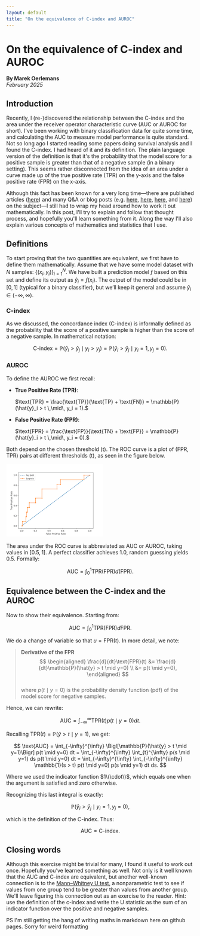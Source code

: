 ```yaml
---
layout: default
title: "On the equivalence of C-index and AUROC"
---
```


# On the equivalence of C-index and AUROC
**By Marek Oerlemans**  
_February 2025_

## Introduction

Recently, I (re-)discovered the relationship between the C-index and the area under the receiver operator characteristic curve (AUC or AUROC for short). I've been working with binary classification data for quite some time, and calculating the AUC to measure model performance is quite standard. Not so long ago I started reading some papers doing survival analysis and I found the C-index. I had heard of it and its definition. The plain language version of the definition is that it's the probability that the model score for a positive sample is greater than that of a negative sample (in a binary setting). This seems rather disconnected from the idea of an area under a curve made up of the true positive rate (TPR) on the y-axis and the false positive rate (FPR) on the x-axis.

Although this fact has been known for a very long time—there are published articles ([here](https://pubs.rsna.org/doi/10.1148/radiology.143.1.7063747)) and many Q&A or blog posts (e.g. [here](https://stats.stackexchange.com/questions/437490/what-is-the-relationship-between-the-harrels-c-and-the-auc), [here](https://stats.stackexchange.com/questions/272314/how-does-auc-of-roc-equal-concordance-probability), [here](https://stats.stackexchange.com/questions/190216/why-is-roc-auc-equivalent-to-the-probability-that-two-randomly-selected-samples), and [here](https://stats.stackexchange.com/questions/190216/why-is-roc-auc-equivalent-to-the-probability-that-two-randomly-selected-samples)) on the subject—I still had to wrap my head around how to work it out mathematically. In this post, I'll try to explain and follow that thought process, and hopefully you'll learn something from it. Along the way I'll also explain various concepts of mathematics and statistics that I use.

## Definitions

To start proving that the two quantities are equivalent, we first have to define them mathematically. Assume that we have some model dataset with $N$ samples: $\{(x_i, y_i)\}_{i=1}^N$. We have built a prediction model $f$ based on this set and define its output as $\hat{y}_i = f(x_i)$. The output of the model could be in $[0,1]$ (typical for a binary classifier), but we’ll keep it general and assume $\hat{y}_i \in (-\infty, \infty)$.

### C-index
As we discussed, the concordance index (C-index) is informally defined as the probability that the score of a positive sample is higher than the score of a negative sample. In mathematical notation:

$$
\text{C-index} = \mathbb{P}(\hat{y}_i > \hat{y}_j \mid y_i > y_j) 
= \mathbb{P}(\hat{y}_i > \hat{y}_j \mid y_i = 1, y_j=0).
$$

### AUROC
To define the AUROC we first recall:

- **True Positive Rate (TPR)**:

  
  $\text{TPR} = \frac{\text{TP}}{\text{TP} + \text{FN}} = \mathbb{P}(\hat{y}_i > t \,\mid\, y_i = 1).$

- **False Positive Rate (FPR)**:

  $\text{FPR} = \frac{\text{FP}}{\text{TN} + \text{FP}} = \mathbb{P}(\hat{y}_i > t \,\mid\, y_i = 0).$

Both depend on the chosen threshold \(t\). The ROC curve is a plot of (FPR, TPR) pairs at different thresholds \(t\), as seen in the figure below.

![An ROC curve. The orange line denotes the output of a classification model; the blue line is the line a random chance model would get. [Source](https://machinelearningmastery.com/roc-curves-and-precision-recall-curves-for-classification-in-python/).](rocplot.png)

The area under the ROC curve is abbreviated as AUC or AUROC, taking values in $[0.5,1]$. A perfect classifier achieves 1.0, random guessing yields 0.5. Formally:

$$
\text{AUC} = \int_0^1 \text{TPR}(\text{FPR}) d(\text{FPR}).
$$

## Equivalence between the C-index and the AUROC

Now to show their equivalence. Starting from:

$$
\text{AUC} = \int_0^1 \text{TPR}\bigl(\text{FPR}\bigr) d\text{FPR}.
$$

We do a change of variable so that $u = \text{FPR}(t)$. In more detail, we note:

> **Derivative of the FPR**  
> $$
> \begin{aligned}
> \frac{d}{dt}\text{FPR}(t) &= \frac{d}{dt}\mathbb{P}(\hat{y} > t \mid y=0) \\
> &= p(t \mid y=0),
> \end{aligned}
> $$  
> where $p(t \mid y=0)$ is the probability density function (pdf) of the model score for negative samples.


Hence, we can rewrite:

$$
\text{AUC} 
= \int_{-\infty}^{\infty} \text{TPR}(t) p(t \mid y=0) dt.
$$

Recalling $\text{TPR}(t) = \mathbb{P}(\hat{y}>t \mid y=1)$, we get:

$$
\text{AUC} 
= \int_{-\infty}^{\infty} \Bigl[\mathbb{P}(\hat{y} > t \mid y=1)\Bigr] p(t \mid y=0) dt 
= \int_{-\infty}^{\infty} \int_{t}^{\infty} p(s \mid y=1) ds  p(t \mid y=0) dt
= \int_{-\infty}^{\infty} \int_{-\infty}^{\infty} \mathbb{1}(s > t) p(t \mid y=0) p(s \mid y=1) dt ds.
$$

Where we used the indicator function $1\(\cdot\)$, which equals one when the argument is satisfied and zero otherwise.

Recognizing this last integral is exactly:

$$
\mathbb{P}(\hat{y}_i > \hat{y}_j \mid y_i = 1, y_j = 0),
$$

which is the definition of the C-index. Thus:

$$
\text{AUC} = \text{C-index}.
$$

## Closing words

Although this exercise might be trivial for many, I found it useful to work out once. Hopefully you’ve learned something as well. Not only is it well known that the AUC and C-index are equivalent, but another well-known connection is to the [Mann–Whitney U test](https://en.wikipedia.org/wiki/Mann%E2%80%93Whitney_U_test), a nonparametric test to see if values from one group tend to be greater than values from another group. We'll leave figuring this connection out as an exercise to the reader. Hint: use the definition of the c-index and write the U statistic as the sum of an indicator function over the positive and negative samples.

PS I'm still getting the hang of writing maths in markdown here on github pages. Sorry for weird formatting
